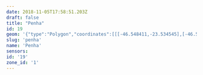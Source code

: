 ```yaml
---
date: 2018-11-05T17:58:51.203Z
draft: false
title: "Penha"
id: 19
geom: '{"type":"Polygon","coordinates":[[[-46.548411,-23.534545],[-46.533418,-23.531637],[-46.532855,-23.531601],[-46.531864,-23.531654],[-46.529306,-23.531986],[-46.528237,-23.532012],[-46.527634,-23.531953],[-46.527659,-23.531792],[-46.521068,-23.531003],[-46.520496,-23.530861],[-46.519828,-23.530594],[-46.515402,-23.528445],[-46.514265,-23.527978],[-46.511431,-23.527524],[-46.51101,-23.527467],[-46.510908,-23.5275],[-46.509381,-23.527208],[-46.508349,-23.527115],[-46.507819,-23.527185],[-46.506692,-23.527475],[-46.505724,-23.527918],[-46.501872,-23.530429],[-46.500522,-23.53114],[-46.497385,-23.533379],[-46.496306,-23.534336],[-46.49535,-23.534894],[-46.494878,-23.535058],[-46.494084,-23.535202],[-46.493736,-23.535206],[-46.492863,-23.5339],[-46.492609,-23.533793],[-46.492479,-23.533671],[-46.488772,-23.529977],[-46.490098,-23.527508],[-46.49139,-23.525747],[-46.491747,-23.525346],[-46.492949,-23.524372],[-46.49323,-23.524048],[-46.493378,-23.524033],[-46.493308,-23.523947],[-46.493372,-23.523902],[-46.4934,-23.523946],[-46.493967,-23.523601],[-46.494459,-23.523199],[-46.494743,-23.52278],[-46.495083,-23.521967],[-46.495552,-23.521585],[-46.497452,-23.521103],[-46.499902,-23.520309],[-46.500241,-23.520305],[-46.503518,-23.520741],[-46.507383,-23.520625],[-46.507775,-23.520564],[-46.509958,-23.519908],[-46.510679,-23.519619],[-46.51261,-23.51935],[-46.51318,-23.519009],[-46.513771,-23.518393],[-46.514753,-23.517794],[-46.51668,-23.516871],[-46.517487,-23.516379],[-46.519518,-23.515467],[-46.521379,-23.514383],[-46.52215,-23.51405],[-46.522737,-23.513944],[-46.523515,-23.513963],[-46.531523,-23.515035],[-46.533769,-23.51519],[-46.536027,-23.515113],[-46.537027,-23.514979],[-46.539204,-23.514565],[-46.541613,-23.514316],[-46.543843,-23.514321],[-46.545925,-23.514531],[-46.545962,-23.512877],[-46.54586,-23.512456],[-46.546023,-23.512038],[-46.546315,-23.511567],[-46.546599,-23.510779],[-46.547306,-23.50942],[-46.548754,-23.509314],[-46.549234,-23.509341],[-46.549856,-23.509515],[-46.550191,-23.509683],[-46.550441,-23.509893],[-46.550735,-23.509551],[-46.550793,-23.508434],[-46.551388,-23.505865],[-46.551363,-23.505615],[-46.551694,-23.50482],[-46.551991,-23.504913],[-46.55238,-23.505484],[-46.552622,-23.506191],[-46.553159,-23.506756],[-46.55403,-23.507241],[-46.554657,-23.507725],[-46.554924,-23.50803],[-46.554672,-23.508341],[-46.554367,-23.508583],[-46.554916,-23.509195],[-46.555496,-23.510025],[-46.556116,-23.511692],[-46.556392,-23.512934],[-46.556473,-23.513774],[-46.556497,-23.515048],[-46.555699,-23.518692],[-46.555762,-23.520147],[-46.556015,-23.520798],[-46.556309,-23.521325],[-46.556924,-23.522063],[-46.557144,-23.522279],[-46.55837,-23.523056],[-46.557675,-23.524092],[-46.557107,-23.525125],[-46.55415,-23.529439],[-46.553975,-23.529901],[-46.55371,-23.531011],[-46.553512,-23.531336],[-46.552577,-23.531443],[-46.552233,-23.531856],[-46.551689,-23.53226],[-46.549962,-23.532911],[-46.549432,-23.53318],[-46.549099,-23.533434],[-46.548757,-23.533822],[-46.548411,-23.534545]]]}'
slug: 'penha'
name: 'Penha'
sensors:
id: '19'
zone_id: '1'
---
```

		